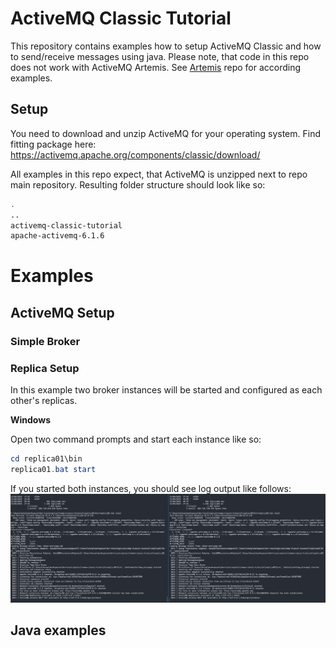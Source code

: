 # ActiveMQ Classic Tutorial

This repository contains examples how to setup ActiveMQ Classic and how to send/receive messages using java. Please note, that code in this repo does not work with ActiveMQ Artemis. See [Artemis](https://github.com/starwit-trainings/apachemq-introduction) repo for according examples.

## Setup
You need to download and unzip ActiveMQ for your operating system. Find fitting package here: https://activemq.apache.org/components/classic/download/

All examples in this repo expect, that ActiveMQ is unzipped next to repo main repository. Resulting folder structure should look like so: 

```bash
.
..
activemq-classic-tutorial
apache-activemq-6.1.6
```

# Examples
## ActiveMQ Setup

### Simple Broker

### Replica Setup
In this example two broker instances will be started and configured as each other's replicas. 

__Windows__

Open two command prompts and start each instance like so:

```powershell
cd replica01\bin
replica01.bat start
```
If you started both instances, you should see log output like follows:
![Replica Setup](img/setup_replica.png)

## Java examples
